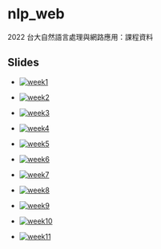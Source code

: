 # nlp_web
2022 台大自然語言處理與網路應用：課程資料

## Slides

* [![week1](https://img.shields.io/badge/slides-week1-ff0000)](https://htmlpreview.github.io/?https://github.com/lopentu/nlp_web/blob/main/slides/week1.html)
* [![week2](https://img.shields.io/badge/slides-week2-ff8800)](https://htmlpreview.github.io/?https://github.com/lopentu/nlp_web/blob/main/slides/week2.html)
* [![week3](https://img.shields.io/badge/slides-week3-ffff00)](https://htmlpreview.github.io/?https://github.com/lopentu/nlp_web/blob/main/slides/week3.html)
* [![week4](https://img.shields.io/badge/slides-week4-88ff00)](https://htmlpreview.github.io/?https://github.com/lopentu/nlp_web/blob/main/slides/week4.html)
* [![week5](https://img.shields.io/badge/slides-week5-00ff00)](https://htmlpreview.github.io/?https://github.com/lopentu/nlp_web/blob/main/slides/week5.html)
* [![week6](https://img.shields.io/badge/slides-week6-00ff88)](https://htmlpreview.github.io/?https://github.com/lopentu/nlp_web/blob/main/slides/week6.html)

* [![week7](https://img.shields.io/badge/slides-week7-00ff88)](https://htmlpreview.github.io/?https://github.com/lopentu/nlp_web/blob/main/slides/week7.html)
* [![week8](https://img.shields.io/badge/slides-week8-00ff88)](https://htmlpreview.github.io/?https://github.com/lopentu/nlp_web/blob/main/slides/week8.html)
* [![week9](https://img.shields.io/badge/slides-week9-00ff88)](https://docs.google.com/viewer?url=https://github.com/lopentu/nlp_web/raw/main/slides/week9.pdf)
* [![week10](https://img.shields.io/badge/slides-week10-00ff88)](https://docs.google.com/viewer?url=https://github.com/lopentu/nlp_web/raw/main/slides/week10.pdf)
* [![week11](https://img.shields.io/badge/slides-week11-00ff88)](https://htmlpreview.github.io/?https://github.com/lopentu/nlp_web/blob/main/slides/week11.html)
